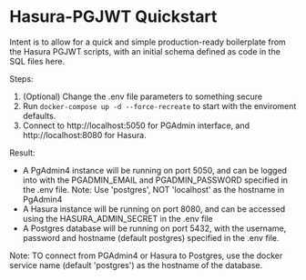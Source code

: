# Hasura-PGJWT Quickstart

Intent is to allow for a quick and simple production-ready boilerplate from the Hasura PGJWT scripts, with an initial schema defined as code in the SQL files here.

Steps: 

1. (Optional) Change the .env file parameters to something secure
2. Run `docker-compose up -d --force-recreate` to start with the enviroment defaults. 
3. Connect to http://localhost:5050 for PGAdmin interface, and http://localhost:8080 for Hasura.

Result:

* A PgAdmin4 instance will be running on port 5050, and can be logged into with the PGADMIN_EMAIL and PGADMIN_PASSWORD specified in the .env file. Note: Use 'postgres', NOT 'localhost' as the hostname in PgAdmin4
* A Hasura instance will be running on port 8080, and can be accessed using the HASURA_ADMIN_SECRET in the .env file
* A Postgres database will be running on port 5432, with the username, password and hostname (default postgres) specified in the .env file.

Note: TO connect from PGAdmin4 or Hasura to Postgres, use the docker service name (default 'postgres') as the hostname of the database.

